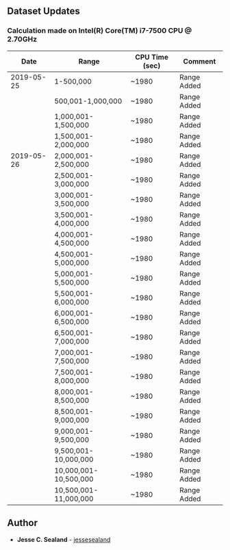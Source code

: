 ## Dataset Updates

### Calculation made on Intel(R) Core(TM) i7-7500 CPU @ 2.70GHz

| Date | Range | CPU Time (sec) | Comment |
| --- | --- | --- | --- |
| 2019-05-25 | 1-500,000 | ~1980 | Range Added |
| | 500,001-1,000,000 | ~1980 | Range Added |
| | 1,000,001-1,500,000 | ~1980 | Range Added |
| | 1,500,001-2,000,000 | ~1980 | Range Added |
| 2019-05-26 | 2,000,001-2,500,000 | ~1980 | Range Added |
| | 2,500,001-3,000,000 | ~1980 | Range Added |
| | 3,000,001-3,500,000 | ~1980 | Range Added |
| | 3,500,001-4,000,000 | ~1980 | Range Added |
| | 4,000,001-4,500,000 | ~1980 | Range Added |
| | 4,500,001-5,000,000 | ~1980 | Range Added |
| | 5,000,001-5,500,000 | ~1980 | Range Added |
| | 5,500,001-6,000,000 | ~1980 | Range Added |
| | 6,000,001-6,500,000 | ~1980 | Range Added |
| | 6,500,001-7,000,000 | ~1980 | Range Added |
| | 7,000,001-7,500,000 | ~1980 | Range Added |
| | 7,500,001-8,000,000 | ~1980 | Range Added |
| | 8,000,001-8,500,000 | ~1980 | Range Added |
| | 8,500,001-9,000,000 | ~1980 | Range Added |
| | 9,000,001-9,500,000 | ~1980 | Range Added |
| | 9,500,001-10,000,000 | ~1980 | Range Added |
| | 10,000,001-10,500,000 | ~1980 | Range Added |
| | 10,500,001-11,000,000 | ~1980 | Range Added |

## Author

* **Jesse C. Sealand** - [jessesealand](https://github.com/jessesealand)
